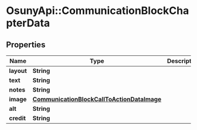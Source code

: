 # OsunyApi::CommunicationBlockChapterData

## Properties
Name | Type | Description | Notes
------------ | ------------- | ------------- | -------------
**layout** | **String** |  | [optional] 
**text** | **String** |  | [optional] 
**notes** | **String** |  | [optional] 
**image** | [**CommunicationBlockCallToActionDataImage**](CommunicationBlockCallToActionDataImage.md) |  | [optional] 
**alt** | **String** |  | [optional] 
**credit** | **String** |  | [optional] 

